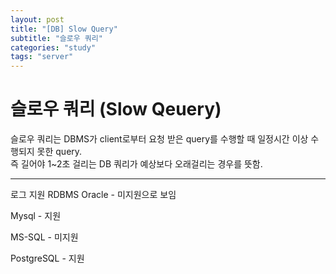 ```yaml
---
layout: post
title: "[DB] Slow Query"
subtitle: "슬로우 쿼리"
categories: "study"
tags: "server"
---
```


# 슬로우 쿼리 (Slow Qeuery)

슬로우 쿼리는 DBMS가 client로부터 요청 받은 query를 수행할 때 일정시간 이상 수행되지 못한 query.  
즉 길어야 1~2초 걸리는 DB 쿼리가 예상보다 오래걸리는 경우를 뜻함.

---

로그 지원 RDBMS
Oracle - 미지원으로 보임

Mysql - 지원

MS-SQL - 미지원

PostgreSQL - 지원
